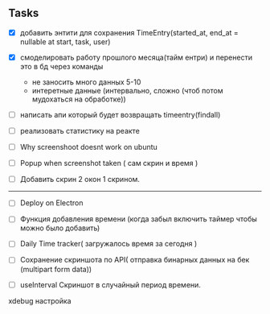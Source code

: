 ## Tasks
- [x] добавить энтити для сохранения TimeEntry(started_at, end_at = nullable at start, task, user)
- [x] смоделировать работу прошлого месяца(тайм ентри) и перенести это в бд через команды 
    * не заносить много данных 5-10
    * интеретные данные (интервально, сложно (чтоб потом мудохаться на обработке))
- [ ] написать апи который будет возвращать timeentry(findall)
- [ ] реализовать статистику на реакте


- [ ] Why screenshoot doesnt work on ubuntu
- [ ] Popup when screenshot taken ( сам скрин и время )
- [ ] Добавить скрин 2 окон 1 скрином.

-----------------
- [ ] Deploy on Electron
- [ ] Функция добавления времени  (когда забыл включить таймер чтобы можно  было добавить)
- [ ] Daily Time tracker( загружалось время за сегодня )
- [ ] Сохранение скриншота по API( отправка бинарных данных на бек (multipart form data))
- [ ] useInterval Скриншот в случайный период времени.


xdebug настройка